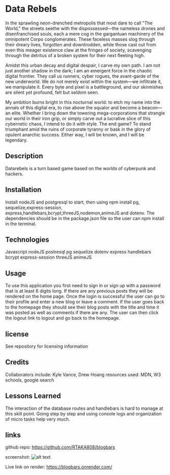# Data Rebels

In the sprawling neon-drenched metropolis that most dare to call "The World," the streets seethe with the dispossessed—the nameless drones and disenfranchised souls, each a mere cog in the gargantuan machinery of the omnipotent Corpo conglomerates. These faceless masses slog through their dreary lives, forgotten and downtrodden, while those cast out from even this meager existence claw at the fringes of society, scavenging through the detritus of a broken system for their next fleeting high.

Amidst this urban decay and digital despair, I carve my own path. I am not just another shadow in the dark; I am an emergent force in the chaotic digital frontier. They call us runners, cyber rogues, the avant-garde of the new underworld. We do not merely exist within the system—we infiltrate it, we manipulate it. Every byte and pixel is a battleground, and our skirmishes are silent yet profound, felt but seldom seen.

My ambition burns bright in this nocturnal world: to etch my name into the annals of this digital era, to rise above the squalor and become a beacon—an elite. Whether I bring down the towering mega-corporations that strangle our world in their iron grip, or simply carve out a lucrative slice of this cybernetic chaos, I intend to do it with style. The end game? To stand triumphant amid the ruins of corporate tyranny or bask in the glory of opulent anarchic success. Either way, I will be known, and I will be legendary.

## Description
Datarebels is a turn based game based on the worlds of cyberpunk and hackers.  

## Installation
Install nodeJS and postgresql to start, then using npm install pg, sequelize,express-session, express,handlebars,bcrypt,threeJS,nodemon,animeJS and dotenv.  The dependencies should be in the package.json file so the user can npm install in the terminal.

## Technologies
Javascript
nodeJS
postresql
pg
sequelize
dotenv
express
handlebars
bcrypt
express-session
threeJS
animeJS

## Usage
To use this application you first need to sign in or sign up with a password that is at least 6 digits long.  If there are any previous posts they will be rendered on the home page.  Once the login is successful the user can go to their profile and enter a new blog or leave a comment.  If the user goes back to the homepage they should see their blog posts with the title and time it was posted as well as comments if there are any. The user can then click the logout link to logout and go back to the homepage.

## license
See repository for licensing information 

## Credits
Collaborators include: Kyle Vance, Drew Hoang
resources used: MDN, W3 schools, google search

## Lessons Learned
The interaction of the database routes and handlebars is hard to manage at this skill point.  Going step by step and using console logs and organization of micro tasks help very much.

## links

github repo:
https://github.com/RTAKA808/blogbars

screenshot:
![alt text](public/images/blogbarsss.JPG)

Live link on render:
https://blogbars.onrender.com/






